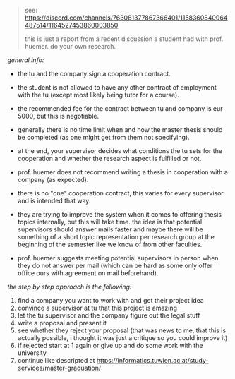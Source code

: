 > see: https://discord.com/channels/763081377867366401/1158360840064487514/1164527453860003850
>
> this is just a report from a recent discussion a student had with prof. huemer. do your own research.

_general info:_

- the tu and the company sign a cooperation contract.
- the student is not allowed to have any other contract of employment with the tu (except most likely being tutor for a course).
- the recommended fee for the contract between tu and company is eur 5000, but this is negotiable.

- generally there is no time limit when and how the master thesis should be completed (as one might get from them not specifying).
- at the end, your supervisor decides what conditions the tu sets for the cooperation and whether the research aspect is fulfilled or not.
- prof. huemer does not recommend writing a thesis in cooperation with a company (as expected).

- there is no "one" cooperation contract, this varies for every supervisor and is intended that way.
- they are trying to improve the system when it comes to offering thesis topics internally, but this will take time. the idea is that potential supervisors should answer mails faster and maybe there will be something of a short topic representation per research group at the beginning of the semester like we know of from other faculties.
- prof. huemer suggests meeting potential supervisors in person when they do not answer per mail (which can be hard as some only offer office ours with agreement on mail beforehand).

_the step by step approach is the following:_

1. find a company you want to work with and get their project idea
2. convince a supervisor at tu that this project is amazing
3. let the tu supervisor and the company figure out the legal stuff
4. write a proposal and present it
5. see whether they reject your proposal (that was news to me, that this is actually possible, i thought it was just a critique so you could improve it)
6. if rejected start at 1 again or give up and do some work with the university
7. continue like descripted at  https://informatics.tuwien.ac.at/study-services/master-graduation/
